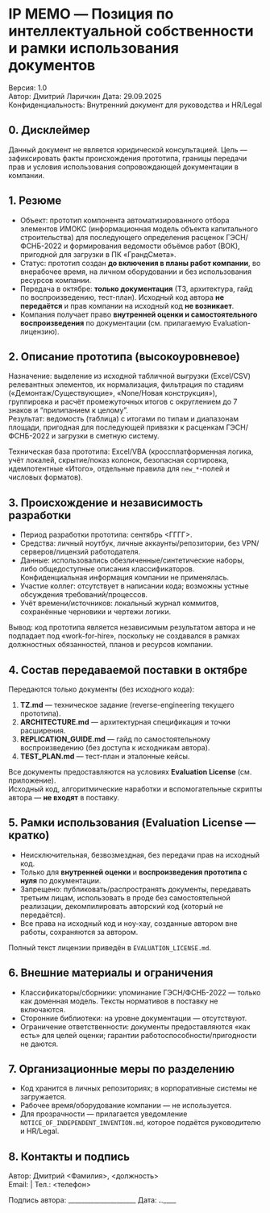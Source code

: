 # IP MEMO — Позиция по интеллектуальной собственности и рамки использования документов
Версия: 1.0  
Автор: Дмитрий Ларичкин
Дата: 29.09.2025  
Конфиденциальность: Внутренний документ для руководства и HR/Legal

## 0. Дисклеймер
Данный документ не является юридической консультацией. Цель — зафиксировать факты происхождения прототипа, границы передачи прав и условия использования сопровождающей документации в компании.

## 1. Резюме
- Объект: прототип компонента автоматизированного отбора элементов ИМОКС (информационная модель объекта капитального строительства) для последующего определения расценок ГЭСН/ФСНБ-2022 и формирования ведомости объёмов работ (ВОК), пригодной для загрузки в ПК «ГрандСмета».
- Статус: прототип создан **до включения в планы работ компании**, во внерабочее время, на личном оборудовании и без использования ресурсов компании.
- Передача в октябре: **только документация** (ТЗ, архитектура, гайд по воспроизведению, тест-план). Исходный код автора **не передаётся** и прав компании на исходный код **не возникает**.
- Компания получает право **внутренней оценки и самостоятельного воспроизведения** по документации (см. прилагаемую Evaluation-лицензию).

## 2. Описание прототипа (высокоуровневое)
Назначение: выделение из исходной табличной выгрузки (Excel/CSV) релевантных элементов, их нормализация, фильтрация по стадиям («Демонтаж/Существующие», «None/Новая конструкция»), группировка и расчёт промежуточных итогов с округлением до 7 знаков и “прилипанием к целому”.  
Результат: ведомость (таблица) с итогами по типам и диапазонам площади, пригодная для последующей привязки к расценкам ГЭСН/ФСНБ-2022 и загрузки в сметную систему.

Техническая база прототипа: Excel/VBA (кроссплатформенная логика, учёт локалей, скрытие/показ колонок, безопасная сортировка, идемпотентные «Итого», отдельные правила для `new_*`-полей и числовых форматов).

## 3. Происхождение и независимость разработки
- Период разработки прототипа: сентябрь <ГГГГ>.
- Средства: личный ноутбук, личные аккаунты/репозитории, без VPN/серверов/лицензий работодателя.
- Данные: использовались обезличенные/синтетические наборы, либо общедоступные описания классификаторов. Конфиденциальная информация компании не применялась.
- Участие коллег: отсутствует в написании кода; возможны устные обсуждения требований/процессов.
- Учёт времени/источников: локальный журнал коммитов, сохранённые черновики и чертежи логики.

Вывод: код прототипа является независимым результатом автора и не подпадает под «work-for-hire», поскольку не создавался в рамках должностных обязанностей, планов и ресурсов компании.

## 4. Состав передаваемой поставки в октябре
Передаются только документы (без исходного кода):
1. **TZ.md** — техническое задание (reverse-engineering текущего прототипа).
2. **ARCHITECTURE.md** — архитектурная спецификация и точки расширения.
3. **REPLICATION_GUIDE.md** — гайд по самостоятельному воспроизведению (без доступа к исходникам автора).
4. **TEST_PLAN.md** — тест-план и эталонные кейсы.

Все документы предоставляются на условиях **Evaluation License** (см. приложение).  
Исходный код, алгоритмические наработки и вспомогательные скрипты автора — **не входят** в поставку.

## 5. Рамки использования (Evaluation License — кратко)
- Неисключительная, безвозмездная, без передачи прав на исходный код.
- Только для **внутренней оценки** и **воспроизведения прототипа с нуля** по документации.
- Запрещено: публиковать/распространять документы, передавать третьим лицам, использовать в проде без самостоятельной реализации, декомпилировать авторский код (который не передаётся).
- Все права на исходный код и ноу-хау, созданные автором вне работы, сохраняются за автором.

Полный текст лицензии приведён в `EVALUATION_LICENSE.md`.

## 6. Внешние материалы и ограничения
- Классификаторы/сборники: упоминание ГЭСН/ФСНБ-2022 — только как доменная модель. Тексты нормативов в поставку не включаются.
- Сторонние библиотеки: на уровне документации — отсутствуют.
- Ограничение ответственности: документы предоставляются «как есть» для целей оценки; гарантии работоспособности/пригодности не даются.

## 7. Организационные меры по разделению
- Код хранится в личных репозиториях; в корпоративные системы не загружается.
- Рабочее время/оборудование компании — не используется.
- Для прозрачности — прилагается уведомление `NOTICE_OF_INDEPENDENT_INVENTION.md`, которое подаётся руководителю и HR/Legal.

## 8. Контакты и подпись
Автор: Дмитрий <Фамилия>, <должность>  
Email: <email> | Тел.: <телефон>

Подпись автора: _____________________   Дата: __.__.____
